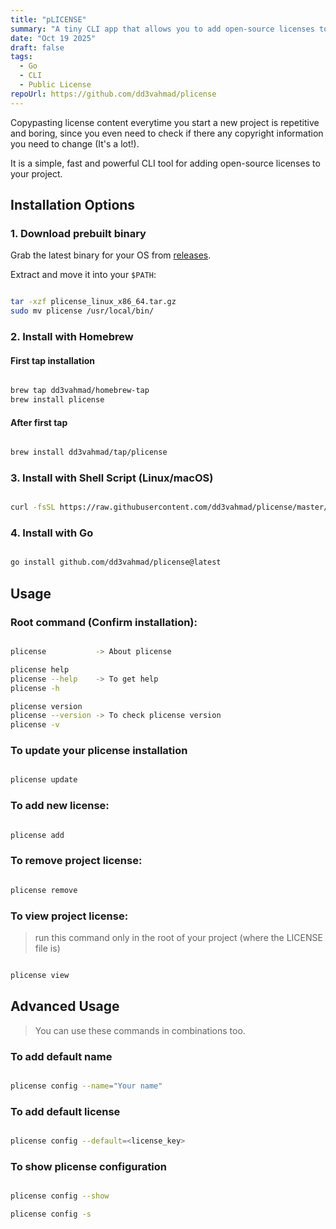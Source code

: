 ```yaml
---
title: "pLICENSE"
summary: "A tiny CLI app that allows you to add open-source licenses to your project interactively."
date: "Oct 19 2025"
draft: false
tags:
  - Go
  - CLI
  - Public License
repoUrl: https://github.com/dd3vahmad/plicense
---
```


Copypasting license content everytime you start a new project is repetitive and boring, since you
even need to check if there any copyright information you need to change (It's a lot!).

It is a simple, fast and powerful CLI tool for adding open-source licenses to your project.

## Installation Options

### 1. Download prebuilt binary
Grab the latest binary for your OS from [releases](https://github.com/dd3vahmad/plicense/releases).

Extract and move it into your `$PATH`:
```bash

tar -xzf plicense_linux_x86_64.tar.gz
sudo mv plicense /usr/local/bin/
```

### 2. Install with Homebrew
#### First tap installation
```bash

brew tap dd3vahmad/homebrew-tap
brew install plicense
```

#### After first tap
```bash

brew install dd3vahmad/tap/plicense
```

### 3. Install with Shell Script (Linux/macOS)
```bash

curl -fsSL https://raw.githubusercontent.com/dd3vahmad/plicense/master/install.sh | bash
```

### 4. Install with Go
```bash

go install github.com/dd3vahmad/plicense@latest
```

## Usage
### Root command (Confirm installation):
```bash

plicense           -> About plicense

plicense help
plicense --help    -> To get help
plicense -h

plicense version
plicense --version -> To check plicense version
plicense -v
```
### To update your plicense installation
```bash

plicense update
```
### To add new license:
```bash

plicense add
```
### To remove project license:
```bash

plicense remove
```
### To view project license:
> run this command only in the root of your project (where the LICENSE file is)
```bash

plicense view
```

## Advanced Usage
> You can use these commands in combinations too.

### To add default name
```bash

plicense config --name="Your name"
```
### To add default license
```bash

plicense config --default=<license_key>
```
### To show plicense configuration
```bash

plicense config --show

plicense config -s
```

